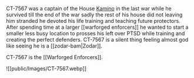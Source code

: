 CT-7567 was a captain of the House [Kamino](https://starwars.fandom.com/wiki/Kamino) in the last war while he survived till the end of the war sadly the rest of his house did not leaving him stranded he devoted his life training and teaching future protectors. After spending time at a larger [[warforged enforcers]] he wanted to start a smaller less busy location to prosses his left over PTSD while training and creating the perfect defenders. CT-7567 is a silent thing feeling almost god like seeing he is a [[zodar-bam|Zodar]]. 

CT-7567 is the [[Warforged Enforcers]].

![[public/Images/CT-7567.webp]]